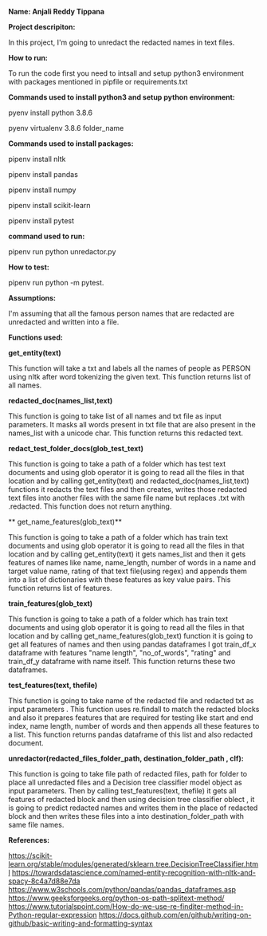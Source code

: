 **Name: Anjali Reddy Tippana**

**Project descripiton:**

In this project, I'm going to unredact the redacted names in text files.  

**How to run:**

To run the code first you need to intsall and setup python3 environment with packages mentioned in pipfile or requirements.txt

**Commands used to install python3 and setup python environment:**

pyenv install python 3.8.6

pyenv virtualenv 3.8.6 folder_name

**Commands used to install packages:**

pipenv install nltk

pipenv install pandas  

pipenv install numpy

pipenv install scikit-learn

pipenv install pytest 

**command used to run:**

pipenv run python unredactor.py


**How to test:**

pipenv run python -m pytest.

**Assumptions:**

I'm assuming that all the famous person names that are redacted are unredacted and written into a file.


**Functions used:**

**get_entity(text)**
 
This function will take a txt and labels all the names of people as PERSON using nltk after word tokenizing the given text. This function returns list of all names.     

**redacted_doc(names_list,text)**

This function is going to take list of all names and txt file as input parameters. It masks all words present in txt file that are also present in the names_list with a unicode char. This function returns this redacted text.

**redact_test_folder_docs(glob_test_text)**

This function is going to take a path of a folder which has test text documents and using glob operator it is going to read all the files in that location and by calling  get_entity(text) and redacted_doc(names_list,text) functions it redacts the text files and then creates, writes those redacted text files into another files with the same file name but replaces .txt with .redacted. This function does not return anything. 

** get_name_features(glob_text)**

This function is going to take a path of a folder which has train text documents and using glob operator it is going to read all the files in that location and by calling  get_entity(text) it gets names_list and then it gets features of names like name, name_length, number of words in a name and target value name, rating of that text file(using regex) and appends them into a list of dictionaries with these features as key value pairs. This function returns list of features.

**train_features(glob_text)**

This function is going to take a path of a folder which has train text documents and using glob operator it is going to read all the files in that location and by calling get_name_features(glob_text) function it is going to get all features of names and then using pandas dataframes I got train_df_x dataframe with features "name length", "no_of_words", "rating" and train_df_y dataframe with name itself. This function returns these two dataframes.  

**test_features(text, thefile)** 

This function is going to take name of the redacted file and  redacted txt  as input parameters . This function uses re.findall to match the redacted blocks and also it prepares features that are required for testing like start and end index, name length, number of words and then appends all these features to a list. This function returns pandas dataframe of this list and also redacted document.    

**unredactor(redacted_files_folder_path, destination_folder_path , clf):**

This function is going to take file path of redacted files, path for folder to place all unredacted files and a Decision tree classifier model object as input parameters. Then by calling test_features(text, thefile) it gets all features of redacted block and then using decision tree classifier oblect , it is going to predict redacted names and writes them in the place of redacted block and then writes these files into a into destination_folder_path with same file names.    
    

**References:**

https://scikit-learn.org/stable/modules/generated/sklearn.tree.DecisionTreeClassifier.html
https://towardsdatascience.com/named-entity-recognition-with-nltk-and-spacy-8c4a7d88e7da
https://www.w3schools.com/python/pandas/pandas_dataframes.asp
https://www.geeksforgeeks.org/python-os-path-splitext-method/
https://www.tutorialspoint.com/How-do-we-use-re-finditer-method-in-Python-regular-expression
https://docs.github.com/en/github/writing-on-github/basic-writing-and-formatting-syntax







